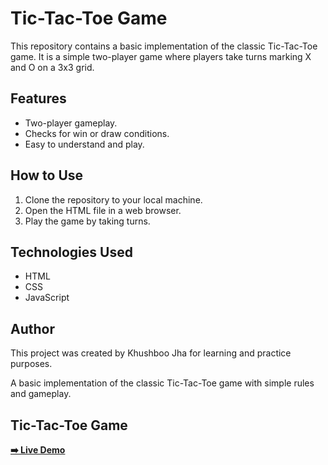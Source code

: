 # Tic-Tac-Toe Game

This repository contains a basic implementation of the classic Tic-Tac-Toe game. It is a simple two-player game where players take turns marking X and O on a 3x3 grid.

## Features

- Two-player gameplay.
- Checks for win or draw conditions.
- Easy to understand and play.

## How to Use

1. Clone the repository to your local machine.
2. Open the HTML file in a web browser.
3. Play the game by taking turns.

## Technologies Used

- HTML
- CSS
- JavaScript

## Author

This project was created by Khushboo Jha for learning and practice purposes.

A basic implementation of the classic Tic-Tac-Toe game with simple rules and gameplay.

## Tic-Tac-Toe Game

**[➡️ Live Demo](https://khushboo-jha-15.github.io/Tic-Tac-Toe-Game/)**


